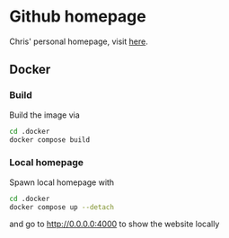 # Github homepage

Chris' personal homepage, visit [here](https://cschindlbeck.github.io/). 

## Docker

### Build

Build the image via

```sh
cd .docker
docker compose build
```

### Local homepage

Spawn local homepage with

```sh
cd .docker
docker compose up --detach
```

and go to http://0.0.0.0:4000 to show the website locally

